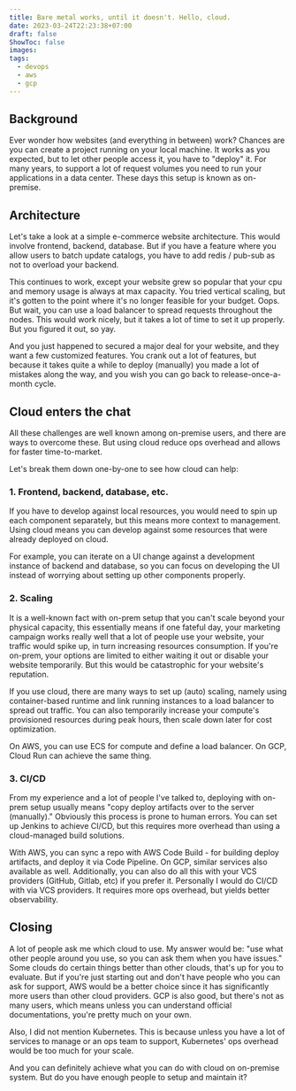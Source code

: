 ```yaml
---
title: Bare metal works, until it doesn't. Hello, cloud.
date: 2023-03-24T22:23:38+07:00
draft: false
ShowToc: false
images:
tags:
  - devops
  - aws
  - gcp
---
```


<!-- # challenge you dealt with as a developer but later overcame it by using AWS -->

## Background

Ever wonder how websites (and everything in between) work? Chances are you can create a project running on your local machine. It works as you expected, but to let other people access it, you have to "deploy" it. For many years, to support a lot of request volumes you need to run your applications in a data center. These days this setup is known as on-premise.

## Architecture

Let's take a look at a simple e-commerce website architecture. This would involve frontend, backend, database. But if you have a feature where you allow users to batch update catalogs, you have to add redis / pub-sub as not to overload your backend.

This continues to work, except your website grew so popular that your cpu and memory usage is always at max capacity. You tried vertical scaling, but it's gotten to the point where it's no longer feasible for your budget. Oops. But wait, you can use a load balancer to spread requests throughout the nodes. This would work nicely, but it takes a lot of time to set it up properly. But you figured it out, so yay.

And you just happened to secured a major deal for your website, and they want a few customized features. You crank out a lot of features, but because it takes quite a while to deploy (manually) you made a lot of mistakes along the way, and you wish you can go back to release-once-a-month cycle.

## Cloud enters the chat

All these challenges are well known among on-premise users, and there are ways to overcome these. But using cloud reduce ops overhead and allows for faster time-to-market.

Let's break them down one-by-one to see how cloud can help:

### 1. Frontend, backend, database, etc.

If you have to develop against local resources, you would need to spin up each component separately, but this means more context to management. Using cloud means you can develop against some resources that were already deployed on cloud.

For example, you can iterate on a UI change against a development instance of backend and database, so you can focus on developing the UI instead of worrying about setting up other components properly.

### 2. Scaling

It is a well-known fact with on-prem setup that you can't scale beyond your physical capacity, this essentially means if one fateful day, your marketing campaign works really well that a lot of people use your website, your traffic would spike up, in turn increasing resources consumption. If you're on-prem, your options are limited to either waiting it out or disable your website temporarily. But this would be catastrophic for your website's reputation.

If you use cloud, there are many ways to set up (auto) scaling, namely using container-based runtime and link running instances to a load balancer to spread out traffic. You can also temporarily increase your compute's provisioned resources during peak hours, then scale down later for cost optimization.

On AWS, you can use ECS for compute and define a load balancer. On GCP, Cloud Run can achieve the same thing.

### 3. CI/CD

From my experience and a lot of people I've talked to, deploying with on-prem setup usually means "copy deploy artifacts over to the server (manually)." Obviously this process is prone to human errors. You can set up Jenkins to achieve CI/CD, but this requires more overhead than using a cloud-managed build solutions.

With AWS, you can sync a repo with AWS Code Build - for building deploy artifacts, and deploy it via Code Pipeline. On GCP, similar services also available as well. Additionally, you can also do all this with your VCS providers (GitHub, Gitlab, etc) if you prefer it. Personally I would do CI/CD with via VCS providers. It requires more ops overhead, but yields better observability.

## Closing

A lot of people ask me which cloud to use. My answer would be: "use what other people around you use, so you can ask them when you have issues." Some clouds do certain things better than other clouds, that's up for you to evaluate. But if you're just starting out and don't have people who you can ask for support, AWS would be a better choice since it has significantly more users than other cloud providers. GCP is also good, but there's not as many users, which means unless you can understand official documentations, you're pretty much on your own.

Also, I did not mention Kubernetes. This is because unless you have a lot of services to manage or an ops team to support, Kubernetes' ops overhead would be too much for your scale.

And you can definitely achieve what you can do with cloud on on-premise system. But do you have enough people to setup and maintain it?
